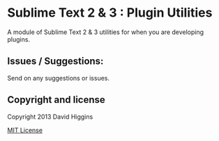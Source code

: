 Sublime Text 2 & 3 : Plugin Utilities
==========================

A module of Sublime Text 2 & 3 utilities for when you are developing plugins.

## Issues / Suggestions:

Send on any suggestions or issues.

## Copyright and license
Copyright 2013 David Higgins

[MIT License](LICENSE)
